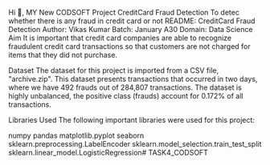 Hi 👋, MY New CODSOFT Project
CreditCard Fraud Detection
To detec whether there is any fraud in credit card or not
README: CreditCard Fraud Detection
Author: Vikas Kumar
Batch: January A30
Domain: Data Science
Aim
It is important that credit card companies are able to recognize fraudulent credit card transactions so that customers are not charged for items that they did not purchase.

Dataset
The dataset for this project is imported from a CSV file, "archive.zip". This dataset presents transactions that occurred in two days, where we have 492 frauds out of 284,807 transactions. The dataset is highly unbalanced, the positive class (frauds) account for 0.172% of all transactions.

Libraries Used
The following important libraries were used for this project:

numpy
pandas
matplotlib.pyplot
seaborn
sklearn.preprocessing.LabelEncoder
sklearn.model_selection.train_test_split
sklearn.linear_model.LogisticRegression# TASK4_CODSOFT
